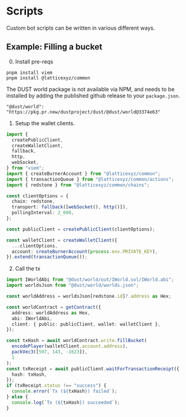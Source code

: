 # Scripts

Custom bot scripts can be written in various different ways.

## Example: Filling a bucket

0. Install pre-reqs

```
pnpm install viem
pnpm install @latticexyz/common
```

The DUST world package is not available via NPM, and needs to be installed by adding the published github release to your `package.json`.

`"@dust/world": "https://pkg.pr.new/dustproject/dust/@dust/world@3374e63"`

1. Setup the wallet clients.

```typescript
import {
  createPublicClient,
  createWalletClient,
  fallback,
  http,
  webSocket,
} from "viem";
import { createBurnerAccount } from "@latticexyz/common";
import { transactionQueue } from "@latticexyz/common/actions";
import { redstone } from "@latticexyz/common/chains";

const clientOptions = {
  chain: redstone,
  transport: fallback([webSocket(), http()]),
  pollingInterval: 2_000,
};

const publicClient = createPublicClient(clientOptions);

const walletClient = createWalletClient({
  ...clientOptions,
  account: createBurnerAccount(process.env.PRIVATE_KEY),
}).extend(transactionQueue());
```

2. Call the tx

```typescript
import IWorldAbi from "@dust/world/out/IWorld.sol/IWorld.abi";
import worldsJson from "@dust/world/worlds.json";

const worldAddress = worldsJson[redstone.id]?.address as Hex;

const worldContract = getContract({
  address: worldAddress as Hex,
  abi: IWorldAbi,
  client: { public: publicClient, wallet: walletClient },
});

const txHash = await worldContract.write.fillBucket(
  encodePlayer(walletClient.account.address),
  packVec3([597, 143, -1623]),
  1
);
const txReceipt = await publicClient.waitForTransactionReceipt({
  hash: txHash,
});
if (txReceipt.status !== "success") {
  console.error(`Tx (${txHash}) failed`);
} else {
  console.log(`Tx (${txHash}) succeeded`);
}
```
